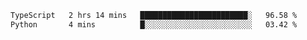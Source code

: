 <!--START_SECTION:waka-->

```txt
TypeScript   2 hrs 14 mins   ████████████████████████░   96.58 %
Python       4 mins          █░░░░░░░░░░░░░░░░░░░░░░░░   03.42 %
```

<!--END_SECTION:waka-->
